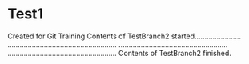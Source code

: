 # Test1
Created for Git Training
Contents of TestBranch2 started.......................
......................................................
......................................................
......................................................
Contents of TestBranch2 finished.
